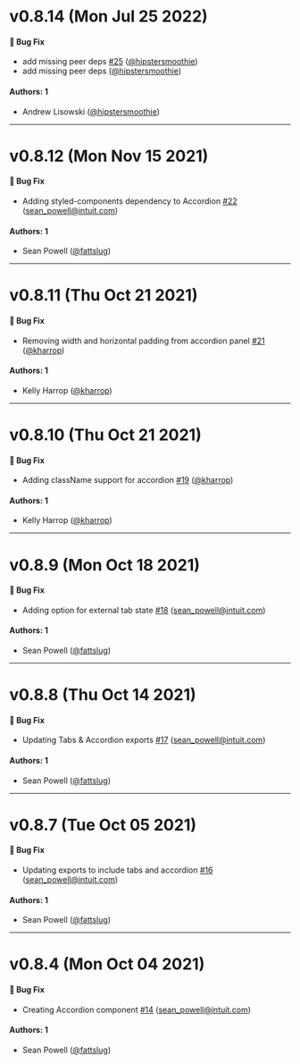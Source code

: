 # v0.8.14 (Mon Jul 25 2022)

#### 🐛 Bug Fix

- add missing peer deps [#25](https://github.com/intuit/doc-blocks/pull/25) ([@hipstersmoothie](https://github.com/hipstersmoothie))
- add missing peer deps ([@hipstersmoothie](https://github.com/hipstersmoothie))

#### Authors: 1

- Andrew Lisowski ([@hipstersmoothie](https://github.com/hipstersmoothie))

---

# v0.8.12 (Mon Nov 15 2021)

#### 🐛 Bug Fix

- Adding styled-components dependency to Accordion [#22](https://github.com/intuit/doc-blocks/pull/22) (sean_powell@intuit.com)

#### Authors: 1

- Sean Powell ([@fattslug](https://github.com/fattslug))

---

# v0.8.11 (Thu Oct 21 2021)

#### 🐛 Bug Fix

- Removing width and horizontal padding from accordion panel [#21](https://github.com/intuit/doc-blocks/pull/21) ([@kharrop](https://github.com/kharrop))

#### Authors: 1

- Kelly Harrop ([@kharrop](https://github.com/kharrop))

---

# v0.8.10 (Thu Oct 21 2021)

#### 🐛 Bug Fix

- Adding className support for accordion [#19](https://github.com/intuit/doc-blocks/pull/19) ([@kharrop](https://github.com/kharrop))

#### Authors: 1

- Kelly Harrop ([@kharrop](https://github.com/kharrop))

---

# v0.8.9 (Mon Oct 18 2021)

#### 🐛 Bug Fix

- Adding option for external tab state [#18](https://github.com/intuit/doc-blocks/pull/18) (sean_powell@intuit.com)

#### Authors: 1

- Sean Powell ([@fattslug](https://github.com/fattslug))

---

# v0.8.8 (Thu Oct 14 2021)

#### 🐛 Bug Fix

- Updating Tabs & Accordion exports [#17](https://github.com/intuit/doc-blocks/pull/17) (sean_powell@intuit.com)

#### Authors: 1

- Sean Powell ([@fattslug](https://github.com/fattslug))

---

# v0.8.7 (Tue Oct 05 2021)

#### 🐛 Bug Fix

- Updating exports to include tabs and accordion [#16](https://github.com/intuit/doc-blocks/pull/16) (sean_powell@intuit.com)

#### Authors: 1

- Sean Powell ([@fattslug](https://github.com/fattslug))

---

# v0.8.4 (Mon Oct 04 2021)

#### 🐛 Bug Fix

- Creating Accordion component [#14](https://github.com/intuit/doc-blocks/pull/14) (sean_powell@intuit.com)

#### Authors: 1

- Sean Powell ([@fattslug](https://github.com/fattslug))
